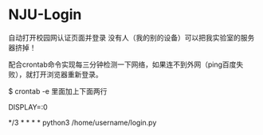 # NJU-Login
自动打开校园网认证页面并登录
没有人（我的别的设备）可以把我实验室的服务器挤掉！

配合crontab命令实现每三分钟检测一下网络，如果连不到外网（ping百度失败），就打开浏览器重新登录。

$ crontab -e
里面加上下面两行

DISPLAY=:0

*/3 * * * * python3 /home/username/login.py
